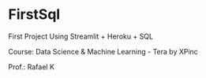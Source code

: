# FirstSql
First Project Using Streamlit + Heroku + SQL

Course: Data Science & Machine Learning - Tera by XPinc

Prof.: Rafael K

